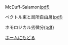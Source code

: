 McDuff-Salamon[(pdf)](McDuff-Salamon/McDuff-Salamon-notes.pdf)

ベクトル束と局所自由層[(pdf)](shv/bdl-and-loc-free-shv.pdf)

ホモロジカル劣微分[(pdf)](homological-differential/homological-subdifferential-slide.pdf)


[ホームにもどる](index.md)
